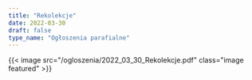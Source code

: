 ```yaml
---
title: "Rekolekcje"
date: 2022-03-30
draft: false
type_name: "Ogłoszenia parafialne"
---
```


{{< image src="/ogloszenia/2022_03_30_Rekolekcje.pdf" class="image featured" >}}
